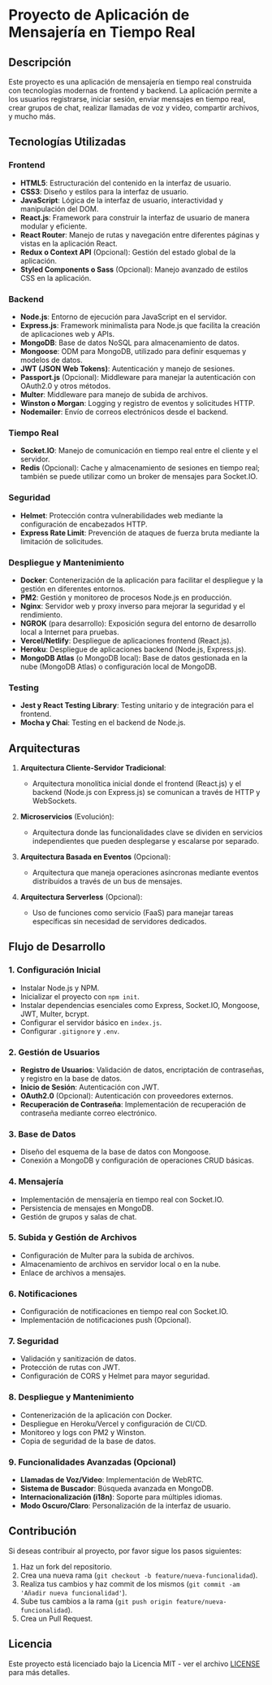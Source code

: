 # Proyecto de Aplicación de Mensajería en Tiempo Real

## Descripción

Este proyecto es una aplicación de mensajería en tiempo real construida con tecnologías modernas de frontend y backend. La aplicación permite a los usuarios registrarse, iniciar sesión, enviar mensajes en tiempo real, crear grupos de chat, realizar llamadas de voz y video, compartir archivos, y mucho más.

## Tecnologías Utilizadas

### Frontend
- **HTML5**: Estructuración del contenido en la interfaz de usuario.
- **CSS3**: Diseño y estilos para la interfaz de usuario.
- **JavaScript**: Lógica de la interfaz de usuario, interactividad y manipulación del DOM.
- **React.js**: Framework para construir la interfaz de usuario de manera modular y eficiente.
- **React Router**: Manejo de rutas y navegación entre diferentes páginas y vistas en la aplicación React.
- **Redux o Context API** (Opcional): Gestión del estado global de la aplicación.
- **Styled Components o Sass** (Opcional): Manejo avanzado de estilos CSS en la aplicación.

### Backend
- **Node.js**: Entorno de ejecución para JavaScript en el servidor.
- **Express.js**: Framework minimalista para Node.js que facilita la creación de aplicaciones web y APIs.
- **MongoDB**: Base de datos NoSQL para almacenamiento de datos.
- **Mongoose**: ODM para MongoDB, utilizado para definir esquemas y modelos de datos.
- **JWT (JSON Web Tokens)**: Autenticación y manejo de sesiones.
- **Passport.js** (Opcional): Middleware para manejar la autenticación con OAuth2.0 y otros métodos.
- **Multer**: Middleware para manejo de subida de archivos.
- **Winston o Morgan**: Logging y registro de eventos y solicitudes HTTP.
- **Nodemailer**: Envío de correos electrónicos desde el backend.

### Tiempo Real
- **Socket.IO**: Manejo de comunicación en tiempo real entre el cliente y el servidor.
- **Redis** (Opcional): Cache y almacenamiento de sesiones en tiempo real; también se puede utilizar como un broker de mensajes para Socket.IO.

### Seguridad
- **Helmet**: Protección contra vulnerabilidades web mediante la configuración de encabezados HTTP.
- **Express Rate Limit**: Prevención de ataques de fuerza bruta mediante la limitación de solicitudes.

### Despliegue y Mantenimiento
- **Docker**: Contenerización de la aplicación para facilitar el despliegue y la gestión en diferentes entornos.
- **PM2**: Gestión y monitoreo de procesos Node.js en producción.
- **Nginx**: Servidor web y proxy inverso para mejorar la seguridad y el rendimiento.
- **NGROK** (para desarrollo): Exposición segura del entorno de desarrollo local a Internet para pruebas.
- **Vercel/Netlify**: Despliegue de aplicaciones frontend (React.js).
- **Heroku**: Despliegue de aplicaciones backend (Node.js, Express.js).
- **MongoDB Atlas** (o MongoDB local): Base de datos gestionada en la nube (MongoDB Atlas) o configuración local de MongoDB.

### Testing
- **Jest y React Testing Library**: Testing unitario y de integración para el frontend.
- **Mocha y Chai**: Testing en el backend de Node.js.

## Arquitecturas

1. **Arquitectura Cliente-Servidor Tradicional**: 
   - Arquitectura monolítica inicial donde el frontend (React.js) y el backend (Node.js con Express.js) se comunican a través de HTTP y WebSockets.

2. **Microservicios** (Evolución):
   - Arquitectura donde las funcionalidades clave se dividen en servicios independientes que pueden desplegarse y escalarse por separado.

3. **Arquitectura Basada en Eventos** (Opcional):
   - Arquitectura que maneja operaciones asíncronas mediante eventos distribuidos a través de un bus de mensajes.

4. **Arquitectura Serverless** (Opcional):
   - Uso de funciones como servicio (FaaS) para manejar tareas específicas sin necesidad de servidores dedicados.

## Flujo de Desarrollo

### 1. Configuración Inicial
- Instalar Node.js y NPM.
- Inicializar el proyecto con `npm init`.
- Instalar dependencias esenciales como Express, Socket.IO, Mongoose, JWT, Multer, bcrypt.
- Configurar el servidor básico en `index.js`.
- Configurar `.gitignore` y `.env`.

### 2. Gestión de Usuarios
- **Registro de Usuarios**: Validación de datos, encriptación de contraseñas, y registro en la base de datos.
- **Inicio de Sesión**: Autenticación con JWT.
- **OAuth2.0** (Opcional): Autenticación con proveedores externos.
- **Recuperación de Contraseña**: Implementación de recuperación de contraseña mediante correo electrónico.

### 3. Base de Datos
- Diseño del esquema de la base de datos con Mongoose.
- Conexión a MongoDB y configuración de operaciones CRUD básicas.

### 4. Mensajería
- Implementación de mensajería en tiempo real con Socket.IO.
- Persistencia de mensajes en MongoDB.
- Gestión de grupos y salas de chat.

### 5. Subida y Gestión de Archivos
- Configuración de Multer para la subida de archivos.
- Almacenamiento de archivos en servidor local o en la nube.
- Enlace de archivos a mensajes.

### 6. Notificaciones
- Configuración de notificaciones en tiempo real con Socket.IO.
- Implementación de notificaciones push (Opcional).

### 7. Seguridad
- Validación y sanitización de datos.
- Protección de rutas con JWT.
- Configuración de CORS y Helmet para mayor seguridad.

### 8. Despliegue y Mantenimiento
- Contenerización de la aplicación con Docker.
- Despliegue en Heroku/Vercel y configuración de CI/CD.
- Monitoreo y logs con PM2 y Winston.
- Copia de seguridad de la base de datos.

### 9. Funcionalidades Avanzadas (Opcional)
- **Llamadas de Voz/Video**: Implementación de WebRTC.
- **Sistema de Buscador**: Búsqueda avanzada en MongoDB.
- **Internacionalización (i18n)**: Soporte para múltiples idiomas.
- **Modo Oscuro/Claro**: Personalización de la interfaz de usuario.

## Contribución

Si deseas contribuir al proyecto, por favor sigue los pasos siguientes:

1. Haz un fork del repositorio.
2. Crea una nueva rama (`git checkout -b feature/nueva-funcionalidad`).
3. Realiza tus cambios y haz commit de los mismos (`git commit -am 'Añadir nueva funcionalidad'`).
4. Sube tus cambios a la rama (`git push origin feature/nueva-funcionalidad`).
5. Crea un Pull Request.

## Licencia

Este proyecto está licenciado bajo la Licencia MIT - ver el archivo [LICENSE](LICENSE) para más detalles.
